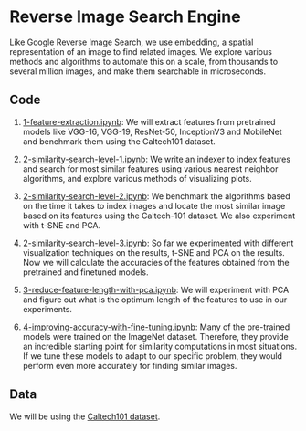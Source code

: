# Reverse Image Search Engine

Like Google Reverse Image Search, we use embedding, a spatial representation of an image to find related images. We explore various methods and algorithms to automate this on a scale, from thousands to several million images, and make them searchable in microseconds. 

## Code

1. [1-feature-extraction.ipynb](https://github.com/armansidhu3/Reverse-Image-Search-Engine/blob/master/1_feature_extraction.ipynb): We will extract features from pretrained models like VGG-16, VGG-19, ResNet-50, InceptionV3 and MobileNet and benchmark them using the Caltech101 dataset.

2. [2-similarity-search-level-1.ipynb](https://github.com/armansidhu3/Reverse-Image-Search-Engine/blob/master/2_similarity_search_level_1.ipynb): We write an indexer to index features and search for most similar features using various nearest neighbor algorithms, and explore various methods of visualizing plots.

3. [2-similarity-search-level-2.ipynb](https://github.com/armansidhu3/Reverse-Image-Search-Engine/blob/master/2_similarity_search_level_2.ipynb): We benchmark the algorithms based on the time it takes to index images and locate the most similar image based on its features using the Caltech-101 dataset. We also experiment with t-SNE and PCA.

4. [2-similarity-search-level-3.ipynb](https://github.com/armansidhu3/Reverse-Image-Search-Engine/blob/master/2_similarity_search_level_3.ipynb): So far we experimented with different visualization techniques on the results, t-SNE and PCA on the results. Now we will calculate the accuracies of the features obtained from the pretrained and finetuned models.

5. [3-reduce-feature-length-with-pca.ipynb](https://github.com/armansidhu3/Reverse-Image-Search-Engine/blob/master/3_reduce_feature_length_with_pca.ipynb): We will experiment with PCA and figure out what is the optimum length of the features to use in our experiments.

6. [4-improving-accuracy-with-fine-tuning.ipynb](https://github.com/armansidhu3/Reverse-Image-Search-Engine/blob/master/4_improving_accuracy_with_fine_tuning.ipynb): Many of the pre-trained models were trained on the ImageNet dataset. Therefore, they provide an incredible starting point for similarity computations in most situations. If we tune these models to adapt to our specific problem, they would perform even more accurately for finding similar images.

## Data

We will be using the [Caltech101 dataset](http://www.vision.caltech.edu/Image_Datasets/Caltech101/101_ObjectCategories.tar.gz).

